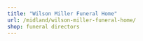 ```yaml
---
title: "Wilson Miller Funeral Home"
url: /midland/wilson-miller-funeral-home/
shop: funeral directors
---
```

